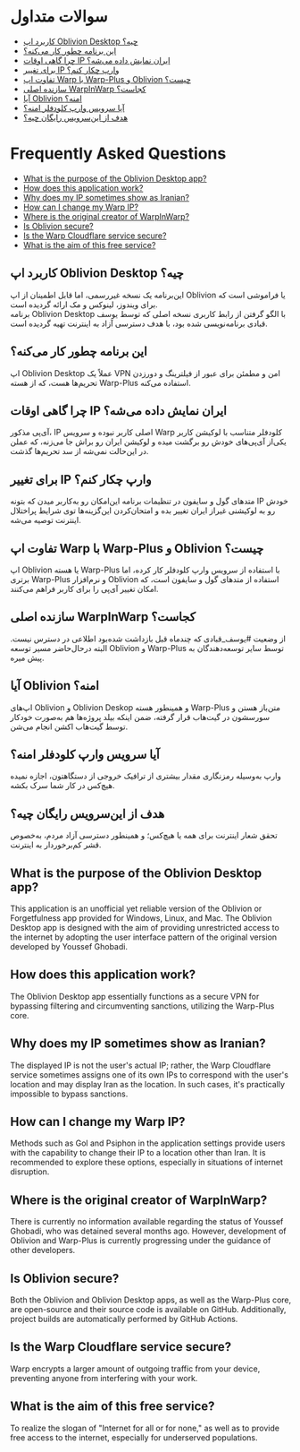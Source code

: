 # سوالات متداول

-   [کاربرد اپ Oblivion Desktop چیه؟](#کاربرد-اپ-oblivion-desktop-چیه)
-   [این برنامه چطور کار می‌کنه؟](#این-برنامه-چطور-کار-میکنه)
-   [چرا گاهی اوقات IP ایران نمایش داده می‌شه؟](#چرا-گاهی-اوقات-ip-ایران-نمایش-داده-میشه)
-   [برای تغییر IP وارپ چکار کنم؟](#برای-تغییر-ip-وارپ-چکار-کنم)
-   [تفاوت اپ Warp با Warp-Plus و Oblivion چیست؟](#تفاوت-اپ-Warp-با-Warp-Plus-و-Oblivion-چیست؟)
-   [سازنده اصلی WarpInWarp کجاست؟](#سازنده-اصلی-warpinwarp-کجاست)
-   [آیا Oblivion امنه؟](#آیا-oblivion-امنه)
-   [آیا سرویس وارپ کلودفلر امنه؟](#آیا-سرویس-وارپ-کلودفلر-امنه)
-   [هدف از این‌سرویس رایگان چیه؟](#هدف-از-این‌سرویس-رایگان-چیه)

# Frequently Asked Questions

-   [What is the purpose of the Oblivion Desktop app?](#what-is-the-purpose-of-the-oblivion-desktop-app)
-   [How does this application work?](#how-does-this-application-work)
-   [Why does my IP sometimes show as Iranian?](#why-does-my-ip-sometimes-show-as-iranian)
-   [How can I change my Warp IP?](#how-can-i-change-my-warp-ip)
-   [Where is the original creator of WarpInWarp?](#where-is-the-original-creator-of-warpinwarp)
-   [Is Oblivion secure?](#is-oblivion-secure)
-   [Is the Warp Cloudflare service secure?](#is-the-warp-cloudflare-service-secure)
-   [What is the aim of this free service?](#what-is-the-aim-of-this-free-service)

## کاربرد اپ Oblivion Desktop چیه؟

این‌برنامه یک نسخه غیررسمی، اما قابل اطمینان از اپ Oblivion یا فراموشی است که برای ویندوز، لینوکس و مک ارائه گردیده
است.<br />برنامه Oblivion Desktop با الگو گرفتن از رابط کاربری نسخه اصلی که توسط یوسف قبادی برنامه‌نویسی شده بود، با هدف
دسترسی آزاد به اینترنت تهیه گردیده است.

## این برنامه چطور کار می‌کنه؟

اپ Oblivion Desktop عملاً یک VPN امن و مطمئن برای عبور از فیلترینگ و دورزدن تحریم‌ها هست، که از هسته Warp-Plus استفاده
می‌کنه.

## چرا گاهی اوقات IP ایران نمایش داده می‌شه؟

آی‌پی مذکور، IP اصلی کاربر نبوده و سرویس Warp کلودفلر متناسب با لوکیشن کاربر یکی‌از آی‌پی‌های خودش رو برگشت میده و
لوکیشن ایران رو براش جا می‌زنه، که عملن در این‌حالت نمی‌شه از سد تحریم‌ها گذشت.

## برای تغییر IP وارپ چکار کنم؟

متدهای گول و سایفون در تنظیمات برنامه این‌امکان رو به‌کاربر میدن که بتونه IP خودش رو به لوکیشنی غیراز ایران تغییر بده و
امتحان‌کردن این‌گزینه‌ها توی شرایط پراختلال اینترنت توصیه می‌شه.

## تفاوت اپ Warp با Warp-Plus و Oblivion چیست؟

اپ Oblivion یا هسته Warp-Plus با استفاده از سرویس وارپ کلودفلر کار کرده، اما برتری Warp-Plus و نرم‌افزار Oblivion استفاده از متدهای گول و سایفون است، که امکان تغییر آی‌پی را برای کاربر فراهم می‌کنند.

## سازنده اصلی WarpInWarp کجاست؟

از وضعیت #یوسف_قبادی که چندماه قبل بازداشت شده‌بود اطلاعی در دسترس نیست. البته درحال‌حاضر مسیر توسعه Oblivion و
Warp-Plus توسط سایر توسعه‌دهندگان به پیش میره.

## آیا Oblivion امنه؟

اپ‌های Oblivion و Oblivion Deskop و همینطور هسته Warp-Plus متن‌باز هستن و سورسشون در گیت‌هاب قرار گرفته، ضمن اینکه بیلد
پروژه‌ها هم به‌صورت خودکار توسط گیت‌هاب اکشن انجام می‌شن.

## آیا سرویس وارپ کلودفلر امنه؟

وارپ به‌وسیله رمزنگاری مقدار بیشتری از ترافیک خروجی از دستگاهتون، اجازه نمیده هیچ‌کس در کار شما سرک بکشه.

## هدف از این‌سرویس رایگان چیه؟

تحقق شعار اینترنت برای همه یا هیچ‌کس؛ و همینطور دسترسی آزاد مردم، به‌خصوص قشر کم‌برخوردار به اینترنت.

## What is the purpose of the Oblivion Desktop app?

This application is an unofficial yet reliable version of the Oblivion or Forgetfulness app provided for Windows, Linux,
and Mac. The Oblivion Desktop app is designed with the aim of providing unrestricted access to the internet by adopting
the user interface pattern of the original version developed by Youssef Ghobadi.

## How does this application work?

The Oblivion Desktop app essentially functions as a secure VPN for bypassing filtering and circumventing sanctions,
utilizing the Warp-Plus core.

## Why does my IP sometimes show as Iranian?

The displayed IP is not the user's actual IP; rather, the Warp Cloudflare service sometimes assigns one of its own IPs
to correspond with the user's location and may display Iran as the location. In such cases, it's practically impossible
to bypass sanctions.

## How can I change my Warp IP?

Methods such as Gol and Psiphon in the application settings provide users with the capability to change their IP to a
location other than Iran. It is recommended to explore these options, especially in situations of internet disruption.

## Where is the original creator of WarpInWarp?

There is currently no information available regarding the status of Youssef Ghobadi, who was detained several months
ago. However, development of Oblivion and Warp-Plus is currently progressing under the guidance of other developers.

## Is Oblivion secure?

Both the Oblivion and Oblivion Desktop apps, as well as the Warp-Plus core, are open-source and their source code is
available on GitHub. Additionally, project builds are automatically performed by GitHub Actions.

## Is the Warp Cloudflare service secure?

Warp encrypts a larger amount of outgoing traffic from your device, preventing anyone from interfering with your work.

## What is the aim of this free service?

To realize the slogan of "Internet for all or for none," as well as to provide free access to the internet, especially
for underserved populations.
